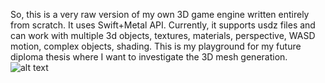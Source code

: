 So, this is a very raw version of my own 3D game engine written entirely from scratch. It uses Swift+Metal API. Currently, it supports usdz files and can work with multiple 3d objects, textures, materials, perspective, WASD motion, complex objects, shading. This is my playground for my future diploma thesis where I want to investigate the 3D mesh generation.
![alt text](https://i.ibb.co/NSyH956/image.jpg)

